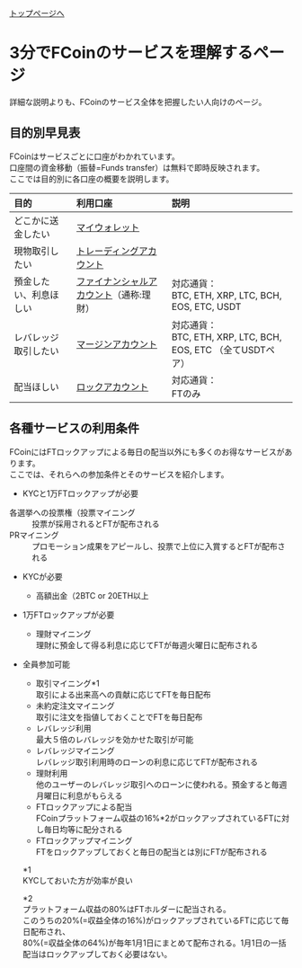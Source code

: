 [トップページへ](./)

# 3分でFCoinのサービスを理解するページ

詳細な説明よりも、FCoinのサービス全体を把握したい人向けのページ。


## 目的別早見表

FCoinはサービスごとに口座がわかれています。  
口座間の資金移動（振替=Funds transfer）は無料で即時反映されます。  
ここでは目的別に各口座の概要を説明します。


| 目的        | 利用口座          | 説明 |
|:-------------|:------------------|:------|
| どこかに送金したい | [マイウォレット](https://exchange.fcoin.com/finance/assets) |   |
| 現物取引したい | [トレーディングアカウント](https://exchange.fcoin.com/finance/exchange) |  |
| 預金したい、利息ほしい | [ファイナンシャルアカウント](https://exchange.fcoin.com/finance/financial)（通称:理財） | 対応通貨：<br>BTC, ETH, XRP, LTC, BCH, EOS, ETC, USDT |
| レバレッジ取引したい | [マージンアカウント](https://exchange.fcoin.com/finance/margin) | 対応通貨：<br>BTC, ETH, XRP, LTC, BCH, EOS, ETC （全てUSDTペア） |
| 配当ほしい | [ロックアカウント](https://exchange.fcoin.com/finance/lock) | 対応通貨：<br>FTのみ |


## 各種サービスの利用条件

FCoinにはFTロックアップによる毎日の配当以外にも多くのお得なサービスがあります。   
ここでは、それらへの参加条件とそのサービスを紹介します。

- KYCと1万FTロックアップが必要  

<dl>
<dt>各選挙への投票権（投票マイニング</dt>
<dd>投票が採用されるとFTが配布される</dd>
<dt>PRマイニング</dt>
<dd>プロモーション成果をアピールし、投票で上位に入賞するとFTが配布される</dd>
</dl>

- KYCが必要  
    - 高額出金（2BTC or 20ETH以上

- 1万FTロックアップが必要  
    - 理財マイニング  
      理財に預金して得る利息に応じてFTが毎週火曜日に配布される

- 全員参加可能  
    - 取引マイニング*1  
     取引による出来高への貢献に応じてFTを毎日配布
    - 未約定注文マイニング  
     取引に注文を指値しておくことでFTを毎日配布
    - レバレッジ利用  
      最大５倍のレバレッジを効かせた取引が可能
    - レバレッジマイニング  
      レバレッジ取引利用時のローンの利息に応じてFTが配布される
    - 理財利用  
      他のユーザーのレバレッジ取引へのローンに使われる。預金すると毎週月曜日に利息がもらえる
    - FTロックアップによる配当  
      FCoinプラットフォーム収益の16%*2がロックアップされているFTに対し毎日均等に配分される
    - FTロックアップマイニング  
      FTをロックアップしておくと毎日の配当とは別にFTが配布される
      
    *1  
    KYCしておいた方が効率が良い  
    
    *2  
    プラットフォーム収益の80%はFTホルダーに配当される。  
    このうちの20%(=収益全体の16%)がロックアップされているFTに応じて毎日配布され、  
    80%(=収益全体の64%)が毎年1月1日にまとめて配布される。1月1日の一括配当はロックアップしておく必要はない。